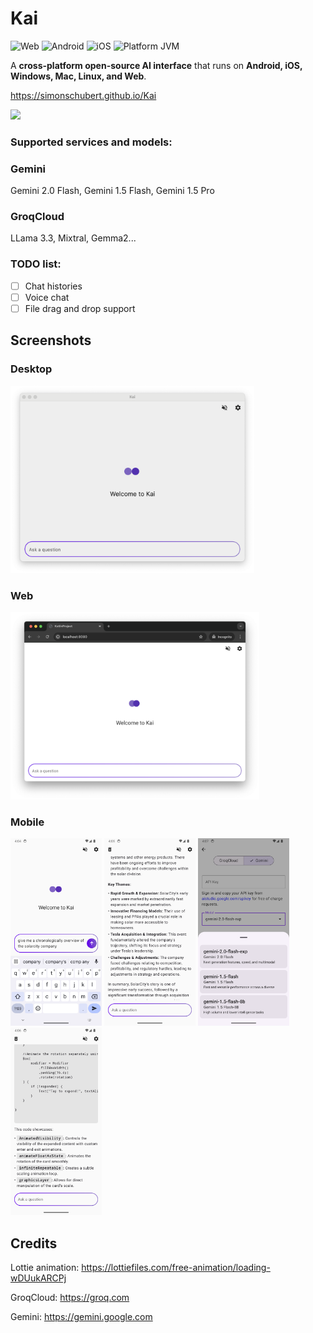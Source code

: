 # Kai

<img src="https://img.shields.io/badge/Platform-Web-f7df1c?logo=javascript" alt="Web"> <img src="https://img.shields.io/badge/Platform-Android-34a853.svg?logo=android" alt="Android" /> <img src="https://img.shields.io/badge/Platform-iOS-lightgrey.svg?logo=apple" alt="iOS" /> <img src="https://img.shields.io/badge/Platform-Windows/macOS/Linux-e10707.svg?logo=openjdk" alt="Platform JVM" />

A **cross-platform open-source AI interface** that runs on **Android, iOS, Windows, Mac, Linux, and Web**.

https://simonschubert.github.io/Kai

<a href="https://play.google.com/store/apps/details?id=com.inspiredandroid.kai">
  <img src="https://play.google.com/intl/en_us/badges/static/images/badges/en_badge_web_generic.png" width="200">
</a>

### Supported services and models:

### Gemini

Gemini 2.0 Flash, Gemini 1.5 Flash, Gemini 1.5 Pro

### GroqCloud

LLama 3.3, Mixtral, Gemma2...

### TODO list:

- [ ] Chat histories
- [ ] Voice chat
- [ ] File drag and drop support

## Screenshots

### Desktop

<img src="screenshots/desktop-1.png" alt="Desktop App" height="300">

### Web

<img src="screenshots/web-1.png" alt="Web App" height="300">

### Mobile

<img src="screenshots/mobile-1.png" alt="Mobile Screenshot 1" height="300"> <img src="screenshots/mobile-2.png" alt="Mobile Screenshot 2" height="300"> <img src="screenshots/mobile-3.png" alt="Mobile Screenshot 3" height="300"> <img src="screenshots/mobile-4.png" alt="Mobile Screenshot 4" height="300">

## Credits

Lottie animation: https://lottiefiles.com/free-animation/loading-wDUukARCPj

GroqCloud: https://groq.com

Gemini: https://gemini.google.com